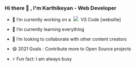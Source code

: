 ### Hi there 👋 , I'm Karthikeyan - Web Developer

- <p>🔭 I’m currently working on a &nbsp;<img src="https://img.icons8.com/color/20/000000/visual-studio-code-2019.png"/>&nbsp; VS Code&nbsp;[websilte]</p>
- <p>🌱 I’m currently learning everything</p>
- <p>👯 I’m looking to collaborate with other content creators</p>
- <p>😄 2021 Goals : Contribute more to Open Source projects</p>
- <p>⚡ Fun fact: I am always busy</p>
